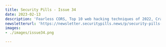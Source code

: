 ```yaml
---
title: Security Pills - Issue 34
date: 2023-02-13
description: 'Fearless CORS, Top 10 web hacking techniques of 2022, Cracking the Odd Case of Randomness in Java'
newsletterurl: 'https://newsletter.securitypills.news/p/security-pills-issue-34'
images: 
- ./images/issue34.png

--- 
```

